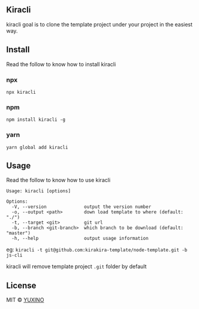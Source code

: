 ## Kiracli

kiracli goal is to clone the template project under your project in the easiest way.

## Install

Read the follow to know how to install kiracli

### npx

```
npx kiracli
```

### npm

```
npm install kiracli -g
```

### yarn

```
yarn global add kiracli
```

## Usage

Read the follow to know how to use kiracli

```
Usage: kiracli [options]

Options:
  -V, --version              output the version number
  -o, --output <path>        down load template to where (default: "./")
  -t, --target <git>         git url
  -b, --branch <git-branch>  which branch to be download (default: "master")
  -h, --help                 output usage information
```

eg: `kiracli -t git@github.com:kirakira-template/node-template.git -b js-cli`

kiracli will remove template project `.git` folder by default

## License

MIT © [YUXINO](https://github.com/kirakira-template/kiracli/blob/master/LICENSE)
